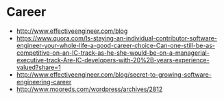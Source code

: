 # Career
* http://www.effectiveengineer.com/blog
* https://www.quora.com/Is-staying-an-individual-contributor-software-engineer-your-whole-life-a-good-career-choice-Can-one-still-be-as-competitive-on-an-IC-track-as-he-she-would-be-on-a-managerial-executive-track-Are-IC-developers-with-20%2B-years-experience-valued?share=1
* http://www.effectiveengineer.com/blog/secret-to-growing-software-engineering-career
* http://www.mooreds.com/wordpress/archives/2812
